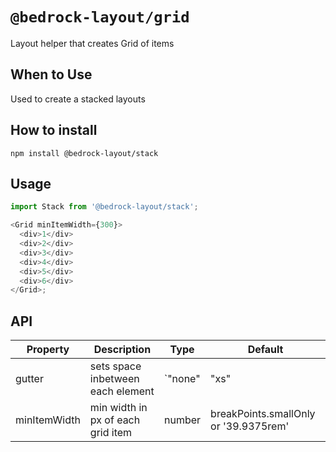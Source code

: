 # `@bedrock-layout/grid`

Layout helper that creates Grid of items

## When to Use

Used to create a stacked layouts

## How to install

`npm install @bedrock-layout/stack`

## Usage

```javascript
import Stack from '@bedrock-layout/stack';

<Grid minItemWidth={300}>
  <div>1</div>
  <div>2</div>
  <div>3</div>
  <div>4</div>
  <div>5</div>
  <div>6</div>
</Grid>;
```

## API

| Property     | Description                       | Type                                                       | Default                               |
| ------------ | --------------------------------- | ---------------------------------------------------------- | ------------------------------------- |
| gutter       | sets space inbetween each element | `"none" | "xs" | "sm" | "md" | "lg" | "lg" | "xl" | "xxl"` | `md`                                  |
| minItemWidth | min width in px of each grid item | number                                                     | breakPoints.smallOnly or '39.9375rem' |
